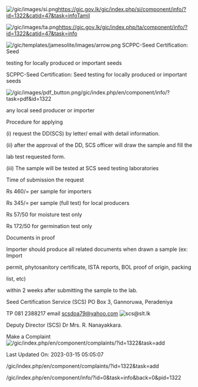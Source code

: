 <!-- Source: https://gic.gov.lk/gic/index.php/en/component/info/?id=1322&catid=47&task=info -->

![/gic/images/si.png](/gic/images/si.png)https://gic.gov.lk/gic/index.php/si/component/info/?id=1322&catid=47&task=infoTamil

![/gic/images/ta.png](/gic/images/ta.png)https://gic.gov.lk/gic/index.php/ta/component/info/?id=1322&catid=47&task=info

![/gic/templates/jamesolite/images/arrow.png](/gic/templates/jamesolite/images/arrow.png) SCPPC-Seed Certification: Seed

testing for locally produced or important seeds

SCPPC-Seed Certification: Seed testing for locally produced or important seeds

![/gic/images/pdf_button.png](/gic/images/pdf_button.png)/gic/index.php/en/component/info/?task=pdf&id=1322

any local seed producer or importer

Procedure for applying

(i) request the DD(SCS) by letter/ email with detail information.

(ii) after the approval of the DD, SCS officer will draw the sample and fill the

lab test requested form.

(iii) The sample will be tested at SCS seed testing laboratories

Time of submission the request

Rs 460/= per sample for importers

Rs 345/= per sample (full test) for local producers

Rs 57/50 for moisture test only

Rs 172/50 for germination test only

Documents in proof

Importer should produce all related documents when drawn a sample (ex: Import

permit, phytosanitory certificate, ISTA reports, BOL proof of origin, packing

list, etc)

within 2 weeks after submitting the sample to the lab.

Seed Certification Service (SCS) PO Box 3, Gannoruwa, Peradeniya

TP 081 2388217 email scsdoa79@yahoo.com ![scs@slt.lk](scs@slt.lk)

Deputy Director (SCS) Dr Mrs. R. Nanayakkara.

Make a Complaint ![/gic/index.php/en/component/complaints/?id=1322&task=add](/gic/index.php/en/component/complaints/?id=1322&task=add)

Last Updated On: 2023-03-15 05:05:07

/gic/index.php/en/component/complaints/?id=1322&task=add

/gic/index.php/en/component/info/?id=0&task=info&back=0&pid=1322